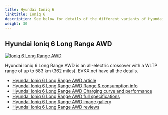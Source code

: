```yaml
---
title: Hyundai Ioniq 6
linktitle: Ioniq 6
description: See below for details of the different variants of Hyundai Ioniq 6
weight: 30
---
```

## Hyundai Ioniq 6 Long Range AWD

[![Ioniq 6 Long Range AWD](https://media.evkx.net/multimedia/models/hyundai/ioniq_6/ioniq_6_long_range_awd/main_1_st.jpg)](/models/hyundai/ioniq_6/ioniq_6_long_range_awd/)

Hyundai Ioniq 6 Long Range AWD is an all-electric crossover with a WLTP range of up to 583 km (362 miles). EVKX.net have all the details. 

- [Hyundai Ioniq 6 Long Range AWD article](/models/hyundai/ioniq_6/ioniq_6_long_range_awd/)
- [Hyundai Ioniq 6 Long Range AWD Range & consumption info](/models/hyundai/ioniq_6/ioniq_6_long_range_awd//rangeandconsumption)
- [Hyundai Ioniq 6 Long Range AWD Charging curve and performance](/models/hyundai/ioniq_6/ioniq_6_long_range_awd//chargingcurve)
- [Hyundai Ioniq 6 Long Range AWD full specifications](/models/hyundai/ioniq_6/ioniq_6_long_range_awd//specifications)
- [Hyundai Ioniq 6 Long Range AWD image gallery](/models/hyundai/ioniq_6/ioniq_6_long_range_awd//gallery)
- [Hyundai Ioniq 6 Long Range AWD reviews](/models/hyundai/ioniq_6/ioniq_6_long_range_awd//reviews)

